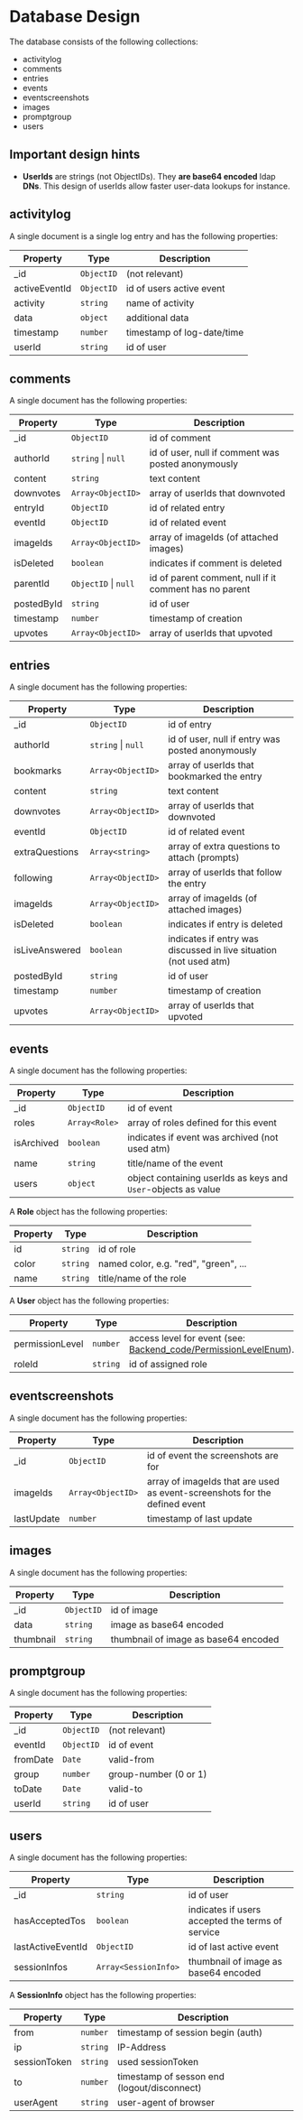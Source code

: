 # Database Design

The database consists of the following collections:

* activitylog
* comments
* entries
* events
* eventscreenshots
* images
* promptgroup
* users

## Important design hints

* **UserIds** are strings (not ObjectIDs). They **are base64 encoded** ldap **DNs**. This design of userIds allow faster user-data lookups for instance.

## activitylog

A single document is a single log entry and has the following properties:

| Property      | Type       | Description                |
| ------------- | ---------- | -------------------------- |
| _id           | `ObjectID` | (not relevant)             |
| activeEventId | `ObjectID` | id of users active event   |
| activity      | `string`   | name of activity           |
| data          | `object`   | additional data            |
| timestamp     | `number`   | timestamp of log-date/time |
| userId        | `string`   | id of user                 |

## comments

A single document has the following properties:

| Property   | Type                     | Description                                            |
| ---------- | ------------------------ | ------------------------------------------------------ |
| _id        | `ObjectID`               | id of comment                                          |
| authorId   | `string` &#124; `null`   | id of user, null if comment was posted anonymously     |
| content    | `string`                 | text content                                           |
| downvotes  | `Array<ObjectID>`        | array of userIds that downvoted                        |
| entryId    | `ObjectID`               | id of related entry                                    |
| eventId    | `ObjectID`               | id of related event                                    |
| imageIds   | `Array<ObjectID>`        | array of imageIds (of attached images)                 |
| isDeleted  | `boolean`                | indicates if comment is deleted                        |
| parentId   | `ObjectID` &#124; `null` | id of parent comment, null if it comment has no parent |
| postedById | `string`                 | id of user                                             |
| timestamp  | `number`                 | timestamp of creation                                  |
| upvotes    | `Array<ObjectID>`        | array of userIds that upvoted                          |

## entries

A single document has the following properties:

| Property       | Type                   | Description                                                  |
| -------------- | ---------------------- | ------------------------------------------------------------ |
| _id            | `ObjectID`             | id of entry                                                  |
| authorId       | `string` &#124; `null` | id of user, null if entry was posted anonymously             |
| bookmarks      | `Array<ObjectID>`      | array of userIds that bookmarked the entry                   |
| content        | `string`               | text content                                                 |
| downvotes      | `Array<ObjectID>`      | array of userIds that downvoted                              |
| eventId        | `ObjectID`             | id of related event                                          |
| extraQuestions | `Array<string>`        | array of extra questions to attach (prompts)                 |
| following      | `Array<ObjectID>`      | array of userIds that follow the entry                       |
| imageIds       | `Array<ObjectID>`      | array of imageIds (of attached images)                       |
| isDeleted      | `boolean`              | indicates if entry is deleted                                |
| isLiveAnswered | `boolean`              | indicates if entry was discussed in live situation (not used atm) |
| postedById     | `string`               | id of user                                                   |
| timestamp      | `number`               | timestamp of creation                                        |
| upvotes        | `Array<ObjectID>`      | array of userIds that upvoted                                |

## events

A single document has the following properties:

| Property   | Type          | Description                                                  |
| ---------- | ------------- | ------------------------------------------------------------ |
| _id        | `ObjectID`    | id of event                                                  |
| roles      | `Array<Role>` | array of roles defined for this event                        |
| isArchived | `boolean`     | indicates if event was archived (not used atm)               |
| name       | `string`      | title/name of the event                                      |
| users      | `object`      | object containing userIds as keys and `User`-objects as value |

A **Role** object has the following properties:

| Property   | Type      | Description                                                  |
| ---------- | --------- | ------------------------------------------------------------ |
| id         | `string`  | id of role                                                   |
| color      | `string`  | named color, e.g. "red", "green", ...                        |
| name       | `string`  | title/name of the role                                       |

A **User** object has the following properties:

| Property        | Type     | Description                                                  |
| --------------- | -------- | ------------------------------------------------------------ |
| permissionLevel | `number` | access level for event (see: [Backend_code/PermissionLevelEnum](Backend_code/PermissionLevelEnum)). |
| roleId          | `string` | id of assigned role                                          |

## eventscreenshots

A single document has the following properties:

| Property   | Type              | Description                                                  |
| ---------- | ----------------- | ------------------------------------------------------------ |
| _id        | `ObjectID`        | id of event the screenshots are for                          |
| imageIds   | `Array<ObjectID>` | array of imageIds that are used as event-screenshots for the defined event |
| lastUpdate | `number`          | timestamp of last update                                     |

## images

A single document has the following properties:

| Property  | Type       | Description                          |
| --------- | ---------- | ------------------------------------ |
| _id       | `ObjectID` | id of image                          |
| data      | `string`   | image as base64 encoded              |
| thumbnail | `string`   | thumbnail of image as base64 encoded |

## promptgroup

A single document has the following properties:

| Property | Type       | Description           |
| -------- | ---------- | --------------------- |
| _id      | `ObjectID` | (not relevant)        |
| eventId  | `ObjectID` | id of event           |
| fromDate | `Date`     | valid-from            |
| group    | `number`   | group-number (0 or 1) |
| toDate   | `Date`     | valid-to              |
| userId   | `string`   | id of user            |

## users

A single document has the following properties:

| Property          | Type                 | Description                                      |
| ----------------- | -------------------- | ------------------------------------------------ |
| _id               | `string`             | id of user                                       |
| hasAcceptedTos    | `boolean`            | indicates if users accepted the terms of service |
| lastActiveEventId | `ObjectID`           | id of last active event                          |
| sessionInfos      | `Array<SessionInfo>` | thumbnail of image as base64 encoded             |

A **SessionInfo** object has the following properties:

| Property     | Type     | Description                                 |
| ------------ | -------- | ------------------------------------------- |
| from         | `number` | timestamp of session begin (auth)           |
| ip           | `string` | IP-Address                                  |
| sessionToken | `string` | used sessionToken                           |
| to           | `number` | timestamp of sesson end (logout/disconnect) |
| userAgent    | `string` | user-agent of browser                       |

